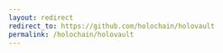 ```yaml
---
layout: redirect
redirect_to: https://github.com/holochain/holovault
permalink: /holochain/holovault
---
```

